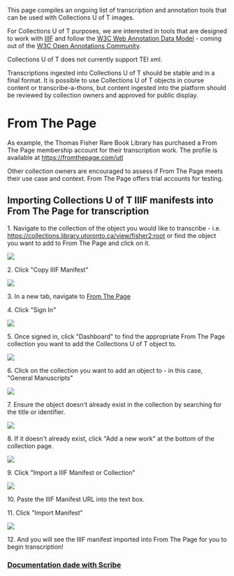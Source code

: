 This page compiles an ongoing list of transcription and annotation tools that can be used with Collections U of T images. 

For Collections U of T purposes, we are interested in tools that are designed to work with [IIIF](https://iiif.io) and follow the [W3C Web Annotation Data Model](https://www.w3.org/TR/annotation-model) - coming out of the [W3C Open Annotations Community](https://www.w3.org/community/openannotation/). 

Collections U of T does not currently support TEI xml. 

Transcriptions ingested into Collections U of T should be stable and in a final format. It is possible to use Collections U of T objects in course content or transcribe-a-thons, but content ingested into the platform should be reviewed by collection owners and approved for public display.

# From The Page

As example, the Thomas Fisher Rare Book Library has purchased a From The Page membership account for their transcription work. The profile is available at https://fromthepage.com/utl

Other collection owners are encouraged to assess if From The Page meets their use case and context. From The Page offers trial accounts for testing.

## Importing Collections U of T IIIF manifests into From The Page for transcription


1\. Navigate to the collection of the object you would like to transcribe - i.e. <https://collections.library.utoronto.ca/view/fisher2:root> or find the object you want to add to From The Page and click on it.

![](https://ajeuwbhvhr.cloudimg.io/colony-recorder.s3.amazonaws.com/files/2023-09-28/708ec4c9-6401-4c66-b972-01ebaf013e23/ascreenshot.jpeg?tl_px=749,102&br_px=1609,583&force_format=png&width=860&wat_scale=76&wat=1&wat_opacity=0.7&wat_gravity=northwest&wat_url=https://colony-recorder.s3.us-west-1.amazonaws.com/images/watermarks/FB923C_standard.png&wat_pad=402,212)


2\. Click "Copy IIIF Manifest"

![](https://ajeuwbhvhr.cloudimg.io/colony-recorder.s3.amazonaws.com/files/2023-09-28/578fd4be-05cf-474a-afdf-efde782efbf9/ascreenshot.jpeg?tl_px=1005,0&br_px=1865,480&force_format=png&width=860&wat_scale=76&wat=1&wat_opacity=0.7&wat_gravity=northwest&wat_url=https://colony-recorder.s3.us-west-1.amazonaws.com/images/watermarks/FB923C_standard.png&wat_pad=611,-10)


3\. In a new tab, navigate to [From The Page](https://fromthepage.com/)


4\. Click "Sign In"

![](https://ajeuwbhvhr.cloudimg.io/colony-recorder.s3.amazonaws.com/files/2023-09-28/f8ed9736-0e72-4055-9151-60e292581055/ascreenshot.jpeg?tl_px=0,106&br_px=859,587&force_format=png&width=860&wat_scale=76&wat=1&wat_opacity=0.7&wat_gravity=northwest&wat_url=https://colony-recorder.s3.us-west-1.amazonaws.com/images/watermarks/FB923C_standard.png&wat_pad=249,212)


5\. Once signed in, click "Dashboard" to find the appropriate From The Page collection you want to add the Collections U of T object to.

![](https://ajeuwbhvhr.cloudimg.io/colony-recorder.s3.amazonaws.com/files/2023-09-28/a6f7a6d1-9290-48be-a5c9-a9cd9dca8f25/ascreenshot.jpeg?tl_px=1005,0&br_px=1865,480&force_format=png&width=860&wat_scale=76&wat=1&wat_opacity=0.7&wat_gravity=northwest&wat_url=https://colony-recorder.s3.us-west-1.amazonaws.com/images/watermarks/FB923C_standard.png&wat_pad=505,11)


6\. Click on the collection you want to add an object to  - in this case, "General Manuscripts"

![](https://ajeuwbhvhr.cloudimg.io/colony-recorder.s3.amazonaws.com/files/2023-09-28/e6fe2d12-ee4d-4b59-bf86-84eb204c9fa0/ascreenshot.jpeg?tl_px=0,309&br_px=859,790&force_format=png&width=860&wat_scale=76&wat=1&wat_opacity=0.7&wat_gravity=northwest&wat_url=https://colony-recorder.s3.us-west-1.amazonaws.com/images/watermarks/FB923C_standard.png&wat_pad=342,212)


7\. Ensure the object doesn't already exist in the collection by searching for the title or identifier.

![](https://ajeuwbhvhr.cloudimg.io/colony-recorder.s3.amazonaws.com/files/2023-09-28/4f436eea-c00c-436c-b399-a8a68ae8d626/ascreenshot.jpeg?tl_px=876,92&br_px=1736,573&force_format=png&width=860&wat_scale=76&wat=1&wat_opacity=0.7&wat_gravity=northwest&wat_url=https://colony-recorder.s3.us-west-1.amazonaws.com/images/watermarks/FB923C_standard.png&wat_pad=402,212)


8\. If it doesn't already exist, click "Add a new work" at the bottom of the collection page.

![](https://ajeuwbhvhr.cloudimg.io/colony-recorder.s3.amazonaws.com/files/2023-09-28/38de6613-def7-480b-9d1d-161f806eefc2/ascreenshot.jpeg?tl_px=0,367&br_px=859,848&force_format=png&width=860&wat_scale=76&wat=1&wat_opacity=0.7&wat_gravity=northwest&wat_url=https://colony-recorder.s3.us-west-1.amazonaws.com/images/watermarks/FB923C_standard.png&wat_pad=306,212)


9\. Click "Import a IIIF Manifest or Collection"

![](https://ajeuwbhvhr.cloudimg.io/colony-recorder.s3.amazonaws.com/files/2023-09-28/f2d8b77f-57a9-413a-80ef-e6f5478c006a/ascreenshot.jpeg?tl_px=82,78&br_px=941,559&force_format=png&width=860&wat_scale=76&wat=1&wat_opacity=0.7&wat_gravity=northwest&wat_url=https://colony-recorder.s3.us-west-1.amazonaws.com/images/watermarks/FB923C_standard.png&wat_pad=402,212)


10\. Paste the IIIF Manifest URL into the text box.


11\. Click "Import Manifest"

![](https://ajeuwbhvhr.cloudimg.io/colony-recorder.s3.amazonaws.com/files/2023-09-28/5aae0682-805f-4075-b2fb-f1c0fcc41884/ascreenshot.jpeg?tl_px=1005,436&br_px=1865,917&force_format=png&width=860&wat_scale=76&wat=1&wat_opacity=0.7&wat_gravity=northwest&wat_url=https://colony-recorder.s3.us-west-1.amazonaws.com/images/watermarks/FB923C_standard.png&wat_pad=512,212)


12\. And you will see the IIIF manifest imported into From The Page for you to begin transcription!

### [Documentation dade with Scribe](https://scribehow.com)


